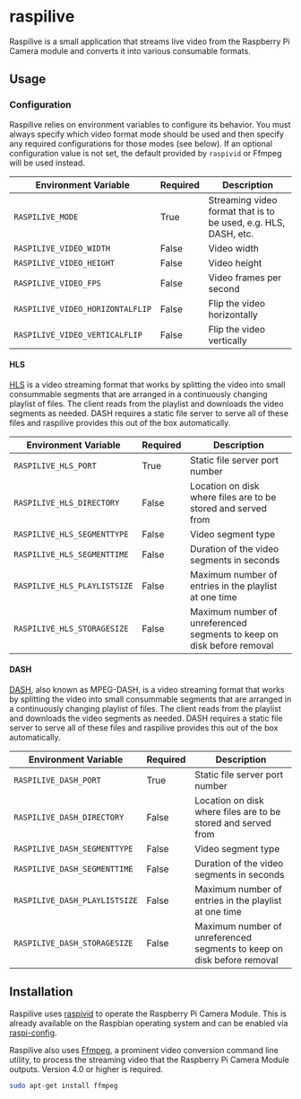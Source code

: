 # raspilive
Raspilive is a small application that streams live video from the Raspberry Pi Camera module and converts it into 
various consumable formats.

## Usage
### Configuration
Raspilive relies on environment variables to configure its behavior. You must always specify which video format mode
should be used and then specify any required configurations for those modes (see below). If an optional configuration
value is not set, the default provided by `raspivid` or Ffmpeg will be used instead.

| Environment Variable             | Required | Description                                                     |
| -------------------------------- | -------- | --------------------------------------------------------------- |
| `RASPILIVE_MODE`                 | True     | Streaming video format that is to be used, e.g. HLS, DASH, etc. |
| `RASPILIVE_VIDEO_WIDTH`          | False    | Video width                                                     |
| `RASPILIVE_VIDEO_HEIGHT`         | False    | Video height                                                    |
| `RASPILIVE_VIDEO_FPS`            | False    | Video frames per second                                         |
| `RASPILIVE_VIDEO_HORIZONTALFLIP` | False    | Flip the video horizontally                                     |
| `RASPILIVE_VIDEO_VERTICALFLIP`   | False    | Flip the video vertically                                       |

#### HLS
[HLS](https://en.wikipedia.org/wiki/HTTP_Live_Streaming) is a video streaming format that works by splitting the video
into small consummable segments that are arranged in a continuously changing playlist of files. The client reads from
the playlist and downloads the video segments as needed. DASH requires a static file server to serve all of these files
and raspilive provides this out of the box automatically.

| Environment Variable         | Required | Description                                                            |
| ---------------------------- | -------- | ---------------------------------------------------------------------- |
| `RASPILIVE_HLS_PORT`         | True     | Static file server port number                                         |
| `RASPILIVE_HLS_DIRECTORY`    | False    | Location on disk where files are to be stored and served from          |
| `RASPILIVE_HLS_SEGMENTTYPE`  | False    | Video segment type                                                     |
| `RASPILIVE_HLS_SEGMENTTIME`  | False    | Duration of the video segments in seconds                              |
| `RASPILIVE_HLS_PLAYLISTSIZE` | False    | Maximum number of entries in the playlist at one time                  |
| `RASPILIVE_HLS_STORAGESIZE`  | False    | Maximum number of unreferenced segments to keep on disk before removal |

#### DASH
[DASH](https://en.wikipedia.org/wiki/Dynamic_Adaptive_Streaming_over_HTTP), also known as MPEG-DASH, is a video
streaming format that works by splitting the video into small consummable segments that are arranged in a continuously
changing playlist of files. The client reads from the playlist and downloads the video segments as needed. DASH
requires a static file server to serve all of these files and raspilive provides this out of the box automatically.

| Environment Variable          | Required | Description                                                            |
| ----------------------------- | -------- | ---------------------------------------------------------------------- |
| `RASPILIVE_DASH_PORT`         | True     | Static file server port number                                         |
| `RASPILIVE_DASH_DIRECTORY`    | False    | Location on disk where files are to be stored and served from          |
| `RASPILIVE_DASH_SEGMENTTYPE`  | False    | Video segment type                                                     |
| `RASPILIVE_DASH_SEGMENTTIME`  | False    | Duration of the video segments in seconds                              |
| `RASPILIVE_DASH_PLAYLISTSIZE` | False    | Maximum number of entries in the playlist at one time                  |
| `RASPILIVE_DASH_STORAGESIZE`  | False    | Maximum number of unreferenced segments to keep on disk before removal |

## Installation
Raspilive uses [raspivid](https://www.raspberrypi.org/documentation/usage/camera/raspicam/raspivid.md) to operate the
Raspberry Pi Camera Module. This is already available on the Raspbian operating system and can be enabled via 
[raspi-config](https://www.raspberrypi.org/documentation/configuration/raspi-config.md).

Raspilive also uses [Ffmpeg](https://ffmpeg.org/), a prominent video conversion command line utility, to process the
streaming video that the Raspberry Pi Camera Module outputs. Version 4.0 or higher is required.
```zsh
sudo apt-get install ffmpeg
```
